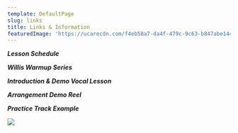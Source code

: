 ```yaml
---
template: DefaultPage
slug: links
title: Links & Information
featuredImage: 'https://ucarecdn.com/f4eb58a7-da4f-479c-9c63-b847abe144ae/'
---
```

**_Lesson Schedule_**

**_Willis Warmup Series_** 

**_Introduction & Demo Vocal Lesson_** 

**_Arrangement Demo Reel_** 

**_Practice Track Example_**

![](https://ucarecdn.com/a6ac37d8-4b2a-4894-9a4b-1936a116df0a/)
